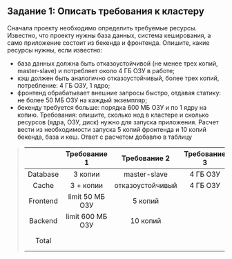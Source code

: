 ## Задание 1: Описать требования к кластеру
Сначала проекту необходимо определить требуемые ресурсы. Известно, что проекту нужны база данных, система кеширования, а само приложение состоит из бекенда и фронтенда. Опишите, какие ресурсы нужны, если известно:

- база данных должна быть отказоустойчивой (не менее трех копий, master-slave) и потребляет около 4 ГБ ОЗУ в работе;
- кэш должен быть аналогично отказоустойчивый, более трех копий, потребление: 4 ГБ ОЗУ, 1 ядро;
- фронтенд обрабатывает внешние запросы быстро, отдавая статику: не более 50 МБ ОЗУ на каждый экземпляр;
- бекенду требуется больше: порядка 600 МБ ОЗУ и по 1 ядру на копию.
Требования: опишите, сколько нод в кластере и сколько ресурсов (ядра, ОЗУ, диск) нужно для запуска приложения. Расчет вести из необходимости запуска 5 копий фронтенда и 10 копий бекенда, база и кеш.
 Ответ с расчетом добавлю в таблицу
> | | Требование 1 | Требование 2 | Требование 3 | Требование 4 | Node CPU | Node RAM | Node Storage |
> |:---:|:---:|:---:|:---:|:---:|:---:|:---:|:---:|
> | Database | 3 копии | master-slave | 4 ГБ ОЗУ | | 0,6 | 12 ГБ |90 ГБ |
> | Cache | 3 + копии | отказоустойчивый | 4 ГБ ОЗУ | 1 ядро |3 | 12 ГБ | 60 ГБ |
> | Frontend | limit 50 МБ ОЗУ | 5 копий | | | 0,5 | 0,25 ГБ | 5 ГБ |
> | Backend| limit 600 МБ ОЗУ | 10 копий | | | 2 | 6 ГБ | 10 ГБ |
> | Total | | | | | 6,1 | 30,25 ГБ | 165 ГБ |

